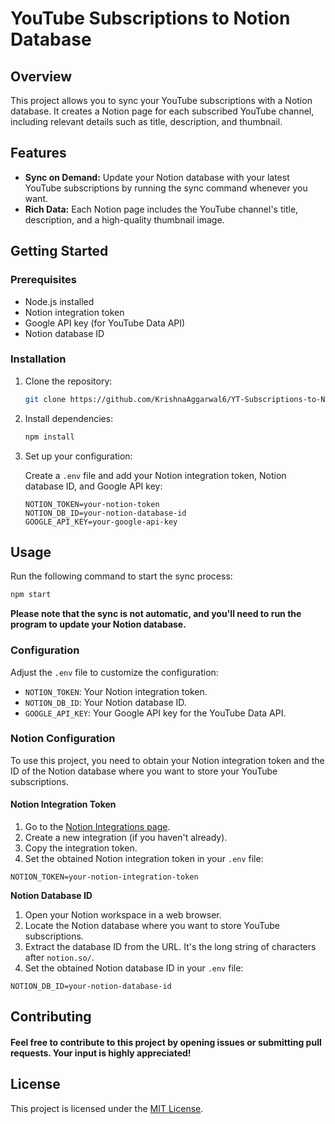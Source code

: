 # YouTube Subscriptions to Notion Database

## Overview

This project allows you to sync your YouTube subscriptions with a Notion database. It creates a Notion page for each subscribed YouTube channel, including relevant details such as title, description, and thumbnail.

## Features

- **Sync on Demand:** Update your Notion database with your latest YouTube subscriptions by running the sync command whenever you want.
- **Rich Data:** Each Notion page includes the YouTube channel's title, description, and a high-quality thumbnail image.

## Getting Started

### Prerequisites

- Node.js installed
- Notion integration token
- Google API key (for YouTube Data API)
- Notion database ID

### Installation

1. Clone the repository:

    ```bash
    git clone https://github.com/KrishnaAggarwal6/YT-Subscriptions-to-Notion-Database
    ```

2. Install dependencies:

    ```bash
    npm install
    ```

3. Set up your configuration:

    Create a `.env` file and add your Notion integration token, Notion database ID, and Google API key:

    ```env
    NOTION_TOKEN=your-notion-token
    NOTION_DB_ID=your-notion-database-id
    GOOGLE_API_KEY=your-google-api-key
    ```

## Usage

Run the following command to start the sync process:

```bash
npm start
```

**Please note that the sync is not automatic, and you'll need to run the program to update your Notion database.**

### Configuration
Adjust the `.env` file to customize the configuration:

- `NOTION_TOKEN`: Your Notion integration token.
- `NOTION_DB_ID`: Your Notion database ID.
- `GOOGLE_API_KEY`: Your Google API key for the YouTube Data API.

### Notion Configuration
To use this project, you need to obtain your Notion integration token and the ID of the Notion database where you want to store your YouTube subscriptions.

#### Notion Integration Token
1. Go to the [Notion Integrations page](https://www.notion.so/my-integrations).
2. Create a new integration (if you haven't already).
3. Copy the integration token.
4. Set the obtained Notion integration token in your `.env` file:

```env
NOTION_TOKEN=your-notion-integration-token
```

**Notion Database ID**
1. Open your Notion workspace in a web browser.
2. Locate the Notion database where you want to store YouTube subscriptions.
3. Extract the database ID from the URL. It's the long string of characters after `notion.so/`.
4. Set the obtained Notion database ID in your `.env` file:

```env
NOTION_DB_ID=your-notion-database-id
```

## Contributing

#### Feel free to contribute to this project by opening issues or submitting pull requests. Your input is highly appreciated!

## License

This project is licensed under the [MIT License](https://github.com/KrishnaAggarwal6/YT-Subscriptions-to-Notion-Database?tab=MIT-1-ov-file#).

